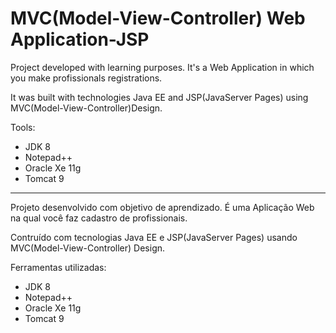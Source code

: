 # MVC(Model-View-Controller) Web Application-JSP

Project developed with learning purposes.
It's a Web Application in which you make profissionals registrations.

It was built with technologies Java EE and JSP(JavaServer Pages) using MVC(Model-View-Controller)Design.

Tools:
- JDK 8
- Notepad++
- Oracle Xe 11g
- Tomcat 9

-------------------------------------------------------------------------------------------------------------------------------------------------------------

Projeto desenvolvido com objetivo de aprendizado.
É uma Aplicação Web na qual você faz cadastro de profissionais.

Contruído com tecnologias Java EE e JSP(JavaServer Pages) usando MVC(Model-View-Controller) Design.

Ferramentas utilizadas:
- JDK 8
- Notepad++
- Oracle Xe 11g
- Tomcat 9
